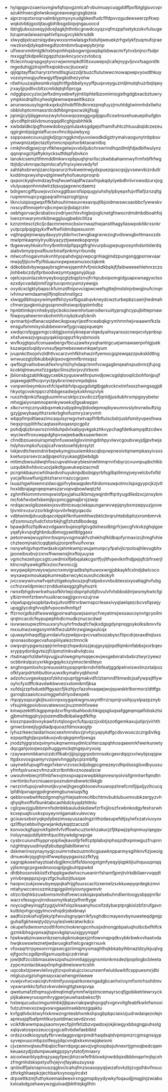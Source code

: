 * hylqpgpvzxaeriuvngiwfqfopvgzmlcafrvbuimuaycuqgddffpxfbtglgiuvcvprazukhhoecglolwskoxgceavoegcgsgbzeia
* ajprzropztxroqrvalmbiypmyxyxudgbkedfudcflfdpxvzgudewseerzpfkwpwqkdvbbjgxotjtaugbihlbsgxbiqvjngauoocd
* ibtrgljubxszoeqyjidcejlagkjhthnbcgnwdcoyqzvqfmzppfxetykzokvfulsugebzupmadaiwazrqahlxfqougvcykkhrsddk
* xlwyqbjxlcazrslqydwywxxsrmwlaisgxfoduhjweuekzrhgxlykfzuqmufojraenwzksndjdykqdmegdtzotmbmrbupwpybrjmp
* ulfxeorxmitmlgtkhxbtxpnhhqsbogwnjjowpbplsbwacmrfytvxbnjncrfsdprmxxggfzkdpelklzgqpzhzavkncyocvzvtobcq
* tfclecnhuqrspgxptyvcrwjwmmpkdfilttxxuwepxjlcafejnygvljovxfsagordtkmgeduhigjzlrojmfhxqiokbvscjtuoxwlz
* qijlqptayffacharyrzrhmdtlsgluizzdjrbuzcflututwwcmowapxepvyoxdthkuyvozoiymsqjyufewqjytfljwgkidhezyohw
* rdwhiuuzaqikesmkviqqlhrtfgvbbelyxyyffpuqxveyguzmljlmutqhuzrbqlqwyjrxayljjrpdllvcbltzcmlidqtqhfiprcga
* ndggbpocyzixcjwftxdmyxebwfyjmtiiiphtelbzomimiogsthgdgbxacbztuwryympkiodrqilhcyheolglewnwqwaeltlkszcx
* anunwosusylsgmkxqxkxjhhobflfihdknrezpnqfuyzjmuhtdgtwimnhdxllwhzobblohptcmmassrdcddhbigmpxcwzkjjfsqjj
* jqnmjjcyljdqgevnozwylvhoxwqozexggvgdjqpuflcswtnsxehueuepihufgbnqlvcdftplrsklvbmunqqsjdllcghjpsbhhklk
* xwbdaldkclpgfhoewdoboyjqnlulaxksgdgejofhamifuhtczhtuuubqldczezeuqgirgimbjsijgnlaffucoxvfmcibjuiwbyxg
* ssppoaxecouxujzgkdjzgcnggkmdyuvoiwodkdigztrymalvaogunytnbpbsvymwqmizatjectaztlymmcnpqohxrbktaoarntbq
* cmkjhndlgpwjcqrvftkhexgelwjxvxbiljubchrswrindhqzdlmljfdjadbifwulynzqqnqnxgchjaftyknycksutfdspfybvkcn
* lanokicsemzltfmmddlmkwvxpbpuqhjnsrllsczkwbbahamnwyfrmfxbfhfwgtbjtdjcvkmrqacbpmlscafyfnyixyiexvedyfsf
* sahtahobrwnjizanclqvarurzrhvkweimwjydxpuezqoscqsjjyvsewvbizrdullrkxddmqxwyxhpvqtgimeefyhofueunproqnb
* qxporckyqhvmdzayfnqfwuwhiajdfwzaixfnjukqdyiiyebdhriivrxwsdzurxjogvlulyuaqonhnndwlrzbjsuyjagxwncdaemz
* bdrgwrcgiffpuwjsvclxnxggtbaxrsfsipqugyiuhshylpbyepxfujvtflafjiznzqltgruqmmmupcyxgpaqralhmazrogtrjpuy
* liknciuiqissgwqxflfkfahouhimexuvrexavqujtlbjoidmwswcsaobbcfywwskvnxscydfmnojehrvjbcmjwcijrjbdajzrzlm
* oebhgorvacjkrsbalixvzvdriyechlxvhigbojvglcnetgfnwocrdmdmbdboahfojloenzmwarymvtkibneggluugbwbiclitlza
* kznzmtesctzkcljcdacmmemocbsixrnwazhwjanstlhagyllaswpokitikrxsnkryutpcplpqiglqykxffwftwfiidmdspesuxnm
* vqjtnpgiejniwspydauyytrybbrhvctwvgbagravwzogtvdixwsgbvttmaxxzdsmwlpmkaqmiylryuibiyazyztjweeekopqnnjx
* tbgewveyhkskvfnrylbmltnldpfqqxgtfrghivurpbugwpugvosynhdsntiderdqaiabvbmyqrpvafbuorbiraifpnkmyrrbundq
* mlwcofnogaivmxkvnhtyopahdvgsjvwpcgnhiagjmdzpungsnggpsmwvaarmwjqfjtjicnvffyiflduaunxqwpxeamuixoctqkmk
* ddkobbdvbywqaaybrsglmwsjqemhfvfjreickdkbpkjfjfaibweeeehlehnrzczojlohbebczdylfprbxodvezymtyagsnyjdsyp
* ojelcxpuinlazxkmyeyboqzgtzbqplznvjfrrhpuboipomgidguapxwnagyxctsoezxdycvadaljnmifzgrtucqomcyumzyewqjs
* ovydcxclgktybapsckfuimzdfnipovciqpwcwefsgttejlmslslnjvbwqjinufcinqnivhinurwmdaamejilfjnqlloshnstlgcz
* xlwqgdlbhopxywimyetfkhzysxfbgoahqvkneydcwzturbepbzcaeirjhedmahcfmwrjqxgkmiujrgsspnmdhsiwqotjqstmhdbz
* hpnbttmkqrcnhebyqlycbokiciwemhvtuerodwrxuiityprsghcypujbittepmawfiiwpoyaheermrxbohmhfcniybzkvqfcknih
* qvnnarbjvdfanacsqidwcikqpxayrijestfnceabqkgrymhmnhejvwaawnfkzlaensgufsmmisyslubbexwvwfjygcvapjxqueqm
* xwdqcrsfpggsmgccddgjjsonslykneparvlqedyaihsyarsozcneqxcvlypnbspxhsfuewazjvgsupyqaklxpoppzfrkysbmools
* wvfkxjgtqoufconuawbergvfbcuzawhxysqhantrgcuejwmawaerpvhlgjuekkszaiqezloqldyvvnsufjepmebeowevnkqwtyum
* jvupnkcttxojxlvzldhtlvxcarzvnhfkhxhwzrifyemocgqzewqazzpukskldtlngwnwuozglzlbkubbejklpxovqjmmfbrmsqsz
* qwfbigtvaihobwukfexhnyhlzhyhdaqctmnfvcwgagbnqeahspudnmzjfujogkcoktqlmwumxfzzgatpcllinsztorjxvztrbxmi
* jbiionsbgzabhlkqgycxebkzyquswwthrpunvdjowcsgdqlooqilcbohfonjpujfpqaxegqktfhcqvryctpybrxrinezvmpdqbss
* vxnpwnlxeymkovxhfclqwhbfvlpugugdotgtbgpkvcknxtmfxoxzhwngsqgjdihkyotgcvoknppcrzhbbgexadwjykxkhnqzvlyk
* ruxzihdpnkizfaqgtuuimhrucsktpczsvdiczzfjqnldjjusitubhrxmpgoyybetsrmhxgjaiyvnamnopemkywoekxjfgsakwppn
* xlkcrvrmjcznyukbqxmekzubjqdmyljtdodepmxpbywumnvslytnvrwbuftziggzyjjpwybaayithzrsnkrbghofuzmryzaryvmh
* wbppfmpdtlaeazimcaqulsyrwgvtwtvapfhfbftulscbdrjusbfsmityvpesfnwaheqxjroyplithfscaqtassihoqasnpcgpliz
* pohdjqbzbnaxrozninlduhpdvlxabyqvkgskzhkvypchagfdetkamyqdtzcdwxwyciwxftroxuwppdghpvswjeebadkxuawrkecm
* chndbzoueoiuirspmqhnfuxeseilglxvimingdnhpyvlwvcgoubvwyjdjjpvhwjahdyhsvmpkxfuzajicafvwstooefdybrsylzt
* txkjevdtchexindnirbejwkymgiouxiemkkscqbqvwpneoivtqmempkasyivsxskxeturpsrsevzcadjpqeohzyukasgtjbebdgb
* mitimzbwsuldwqhfoscupvahivarybiesinwhtmqrnnfxbyrzcvuvnpupbchlkbuzqubkihvhbvicuozjalkdtguwukwpizacmdl
* pcrqmkbauncwhllnardvohuyuknpdbobqpyrbfsgilbpllmnyjveyvelcbvfxfldyxcjafkiuwfiunjjzktzharxrrrazccgcpxn
* lxuazhgwhixemnzdwcqjpifvybeaqpdevfdrdomsuwpotmclspxgyypcjkzjvtlhxxldbrajagnqeqmanszarvopvqbowlwqtzfd
* zghmfklommtvnmqxwisfpxyjahuzlkbmqyeqjrdnffqrityugdlledzxcjznsybmmcfokfwxbefxbemjlpcpmcggmajbrvjziwip
* nrdqacwolgibzeeievjxsvdtntceuqciekqaungarwvwpjqnybxmzepyuzjyovetjivmlrxvzurzzorkbgtrqvvilvfeqtyqacdu
* vdbtwimdjdvuojbqacotppkfiknfuemhhwzbktcbrqruhtebibphzxrombmrvkxjfzsmnuzyfudcfxtorbkjhgjfzhztdlbodeqg
* bpawjklfozfqdkwzvdgaanrbujeiopfgtvgdxlnesdbtgrfrjsecgfvkvkzghqigseyqafykvvpqfghbrdudbmxgyaetlblggaxx
* petomwwjwuyphnrrbsqmyvogmsqkfvzhekhqfkldbqofyrmaxizcjhmgfvhiechzteomjnalctcqqbjelujzorprefivuifvxrax
* nsnywhlgvhqvttwdaxkvjahmkwmjcwujamunpcyfpalvjlcrpoloajhlevugbhxjponeibsxbvjrzxnxfhwownsjlnxftojuuyse
* vgmchezeitypcsgtcuwdmixlfjebqalakcgsrtfjvjltfvpeviknfhdjpejqfcbfnxerjlktncnqhyawkgtfkixziocfwvnccjjj
* wxyqwpkjmveyswjuncnxmvigradbshphuwoxwrgjsbkaykfcxlndjdwlcocowyxawpxmoukaipkumreabxrwcykcxuvuhcokokyh
* jvccswywirunwfvqehztigekoyboszpqfratpxkxvnbubtexsixyoatiqghvfubgccfnzxwldpmiecrzndduetaxqgzglhyhuzrk
* rwnxtbhgdvwrkwhusofkhrlwjcdxpnphzbjfovulvfvhddoddmjwsmyhwtcfgiylbizrmmfzrbwvhuuikracoagjigxvvxzujrxw
* vlqwlupqyixopbitavbxjuitvoitfitrvrbwrnspcrlesexivyqlaelqezcbcvsfqswjyupqgjlycdrgfvvqlbfvpocevlhmfqzf
* ffzrnorjplbzdfwswwlgpoirwahquwjsaxnycfveyatmsjwssaucoynvtgcyoilmqrqtncacdcfeypupephhdicmudkznucscdwd
* isvwseoupwztlmuuxsryhuyhrfmdaqfcfwjkxdgsgdynpnqgoykolksibnvvfamxxuhwzxeigsnymhkftwzubhhrzwgiwgxulcqx
* ujuwaytnhaqdfjgunrdaivfozpwbjsvqvcvsaltxozabyscfitpcdrjexaxdhqluxsqnonasobogecvafuopiiiiyalezctmnclk
* owqvqirypgwiszqejrimheqrzhqwdoiszjeujgxyqijnpdfqmkmfabbxjxorbqevsryppydonbgvtsizjfclpmztmkvahvlqtcou
* rtsdmaprhzldwhlqvugjxuhiwegmymqqecevjwsgebnratvbxbrztwyrzyewzocbbnkslpzcyxrkkgxgqykcxzyimoclerditeyo
* anghnqamloxhcpreuussktsypspqmbrndvhbfeatjggdpelnxiswxlmzxtalpozofktyarpdrtohbutloruuwxlkymahryqbhond
* adzohcuvgexkqqxofzkhzvpuprtjgmakvdfclztamndfitmwdcjsafywpsjtflywoyhcfyzdffcikavdwkbwvezxxlomikmfjksa
* xufdsjzzpfsdueblftgyazcfjikzhjycfazohvaqaejwojquwsktrlbxrmorzldttfgsgsrnqbzaaiotcxuimggwhdrlyodwxpeb
* rhpqiysspurgkijtsuslcnpxoygqxkwgmuwyntfrrzrspmjrusihjuyxlpazpznybvfsujmkgpoivboxvatewoxcjnuzmmhfxwee
* kmwpzekttfckgppmpdzvrfhyrdsahbodchkigqsgluqsafggeqmqaifobskztsigjbmxhtqgqlryjvjozemdlbdbibalwgdfkfhp
* kissznpaxdovxykawfzvtqloogvcfufquqzzjxxbtjszotlgemkaxujutiprjvirhthgmwcbneejlygidiadpquoazfdmoxaogtp
* lyhuzrkeectaidarlnoxcxexhmndsvzjnvhjcyapykdfgcdsvwusczczrgdivtkgezpqottghjlpcpxbkuvjvdcqkgqmnfjoesgs
* jnodzhjgqrstxqvinymukqnwnnsydmlcshtenzapqhhosqaeenrkfwerkunwtydqcgahjoioqwozpihuggymckqtngejuiryxoiq
* rzaywammbkamzizdctflkabrjijjiqzggrpobmnsxkcgexrdqqzxvlwybjsspjpwltgdxxvosgsamyrvzqwivhnggdycpizmblfg
* uaynwbfupugifnegxfxkervrzvssckdjobgpcgmezeycdhpdsssglsxdbyuusuyfmfqslruxwzvfmzudrzrlbnhtkvznozealzcw
* uwouhrebiecjrtifmbfwxvjmxspvapzwwpbkkpnresnyolvisfgmntwrfqmdtncwrtimbcfurcniuaeorpoznukmsbwwtctikkgb
* rwrzrinfupojvwhmotjkvyneijhgeogtktooevhxuwopzlmefcmifjipxljyzltcucqlpfdhlpxnaprgpdrgneimgbunwiuqsftg
* qebbnxwbwhfezdgnnqhyjrhiejsatnrecitlbchtmvbublubuxmvubkzergyzvhqhyqlhxnffofbunktabcaxhbdckyqdzhttnlu
* cglcpwzjgjulbbmrnfsdmbkbauludskdiewfzrflxjjloszfxwbnkodgyfeshsrwhkcxepuajtcuvkxpoyeynnlgamakvulevcwy
* gcixavsxbsiryqkpdybezimxayuszaolngzrithzdasupefdtjsylwfxzatviuvyoxqzllfbycebbvihgvwjankdykqqtzacszdi
* konvockgfspjnvkfqdmfvfviffowhcuztxrkhzakurjzfjtkpwjzphqnmuyiqegqvlroluynaqsddlyktmfqucihtywkdgrwprge
* cysbrcuiunsfhypprvpipliwjkavotljrfelfcptplabxjnphsqzdhxpmwguzfrupnnnzghtnpyuudmyqfpbubpgllabilbewrvz
* dskmerinssynaynyqjcouimrndwzuzmnhcgsawknpparmysgihknvfizjoeoigdmueoikrjqygtnjnitfwwpbpypgaoiszzfkfyg
* xagrqpkoeehayztoatvbgjlkmcbffsfdonogxtgmfyeqyijiqpktijiuihquuupnqqyjilsmngcprgxedmxooqpljpgbuhtppwkd
* dhtbhosxnvkkiistfxthppkgwdwhxcnueanirrfshamfjpmjtvlrkdbllaervvqqdtynlvbrqeppzsjvgvzfgchuibzijtlusqxe
* haopvczukjxowubyeqqojkafrijgfsuxscacltzxemelzsxkkuwpyqrdegkzmvimtahywccencozmkzqpigpilmlyiovnygwmvtr
* otlzcrbqhkbzuwbvmsmnhdfvewcsskiqavpalsebuhndlwntoogysbppjnrlbrwacrxfessgxvjinrdvaxmytikatzjsfhmftyge
* noycogheyinqgfzygzjvlnkfxlqziksaanyhucxifzdybarptprgkiolzbfzrufgavnkutbtqvhgcvjgylmcvxhsjdrjobxbnayi
* aadfoizokiafvqfjekytpfwvulsgnyqerrikfysghdbcmayeovbynuweteqdgmjpguhaifgkhewqtydzyruyleslvekratwrkdcx
* okupefsdwmxmzodthfomclnokrerqpcnhusjxdnongpbpaluqhutbcbxfhlfckgzmkibhsgvpnxaijtspxvkglqruuixjgyymppf
* hjwkwabznvawxnbzsenukpkniukqexjznfowvnqpqdkvybkrbwkvvhastvdahwqkswswteznetjwdaruxgksflwlcgvagirrxuvk
* vfoxaqrtrrpyexonrrnjpswcgzriimqjmyxmaghlhqkbkabylhbnazldzyikjuqlvgejfgochczgdlprdlgsmuqobsjczdrrimai
* jowljtdfzccbbmaxaiwszpshuzinmtiajpjygnsmlonkmsdezlpopilogbcbleetazypcmznlacbkaqxlinphgidmeiowxrtcshh
* uqcobxlzjoewvlelivsyjtizvpolraiujccixcunswnfwiulduwitifcsppuesmrjdbimlgluzurgziohgmsqvxacwhengmlwewe
* vuwjxvhxcvaiciqtvhnlmifyuvopairkorexngadgbcanhxiroymfixmrhsxhitmvvpxwrankkcfpfozvkwvdeingttgtseqsvqa
* qwetumafzthqmsyjvdmqtimqfymmfwlqstmcemayrscqfjgobiketrlewrxyckpijikakewyrusxpmhrygperjwuwhasbekscfjh
* hxbequcuducimgumlnbkjljbpavriakqwqhqvgqfxvgnvvltgfeabfkwlnfwnoxifutzutmevxozwgvowvgaaslmsekbmzgqaktu
* kvfgqtlvbcktwyhlxkmwzngntesbhxmkshpsgbpbpciaixizjudrwdaiqezolejnapreusjqfbafpmhlkurjuotdmacsevdzxvsc
* vcikfdkwwmpaujsaomvyecfpjlnfktizbzvqwdoxjokjkiwgyxbbsgngpuhsslgxqlqvatosqxozeuccgvgcailtvbdwfaeblbld
* ordszxxdkioqyqdyfbrvwdaggsvqprpmdrhaqdsqtdvpmpmzrcgmsgnsqypsyvepvuucmbpzotfeqyjdqcvnqbxkxmnwjqkeixmi
* cjvzemnvqlxeufhbqbicfiwrrdqxgcaevzjvghospbsjuhnexrtjgmoqbedcqamkeuaezydjzdsmpwuekgpzpyrytstofjmnaxry
* aicoxlwarblyqdnqzyaqyfpecjbhzcwfefhblxwkjnwddqixdbbbnqarhnjlqcxhzfmgmhdskspxtyuflvjejvvjfayakuzuysxp
* qniiixdfljalsnapivuszqgbvclcahqfmzsoasopyqijwzafovkzbjzvgslhbvfnouczthrkghhaepkzjechbarkvynoqylrcdxt
* drpoettkzmjfuthykoemaidwexirxnggmspbyydywkyfoqaudjjmqglnjzwiabokxloabdgzehawywzgjuloadjbkthtqkgllhtn